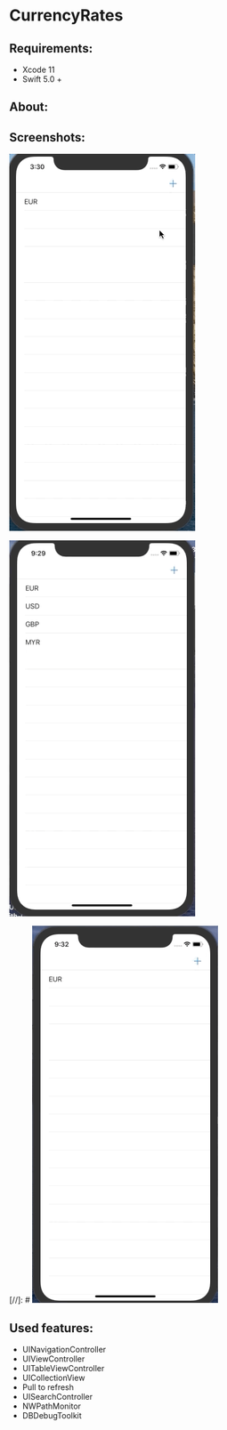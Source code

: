 # CurrencyRates

## Requirements: 
* Xcode 11 
* Swift 5.0 +

## About:


## Screenshots:
![](Screengifs/add_search.gif)

![](Screengifs/rate.gif)

[//]: #       ![](Screengifs/noInternet.gif)


## Used features:
* UINavigationController
* UIViewController
* UITableViewController
* UICollectionView
* Pull to refresh
* UISearchController
* NWPathMonitor
* DBDebugToolkit
